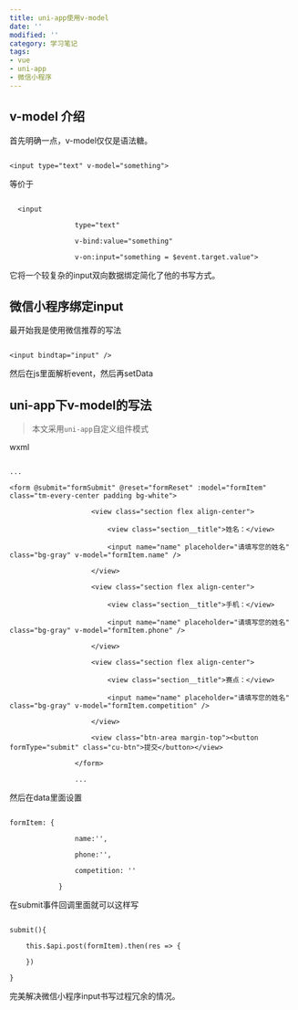 ```yaml
---
title: uni-app使用v-model
date: ''
modified: ''
category: 学习笔记
tags:
- vue
- uni-app
- 微信小程序
---
```


## v-model 介绍

首先明确一点，v-model仅仅是语法糖。

```
<input type="text" v-model="something">
```

等价于

```
  <input
                type="text"
                v-bind:value="something"
                v-on:input="something = $event.target.value">
```

它将一个较复杂的input双向数据绑定简化了他的书写方式。

## 微信小程序绑定input

最开始我是使用微信推荐的写法
```
<input bindtap="input" />
```
然后在js里面解析event，然后再setData

## uni-app下v-model的写法

> 本文采用`uni-app`自定义组件模式

wxml
```
...
<form @submit="formSubmit" @reset="formReset" :model="formItem" class="tm-every-center padding bg-white">
					<view class="section flex align-center">
						<view class="section__title">姓名：</view>
						<input name="name" placeholder="请填写您的姓名" class="bg-gray" v-model="formItem.name" />
					</view>
					<view class="section flex align-center">
						<view class="section__title">手机：</view>
						<input name="name" placeholder="请填写您的姓名" class="bg-gray" v-model="formItem.phone" />
					</view>
					<view class="section flex align-center">
						<view class="section__title">赛点：</view>
						<input name="name" placeholder="请填写您的姓名" class="bg-gray" v-model="formItem.competition" />
					</view>
					<view class="btn-area margin-top"><button formType="submit" class="cu-btn">提交</button></view>
				</form>
				...
```
然后在data里面设置
```
formItem: {
				name:'',
				phone:'',
				competition: ''
			}
```
在submit事件回调里面就可以这样写
```
submit(){
	this.$api.post(formItem).then(res => {
	})
}
```
完美解决微信小程序input书写过程冗余的情况。